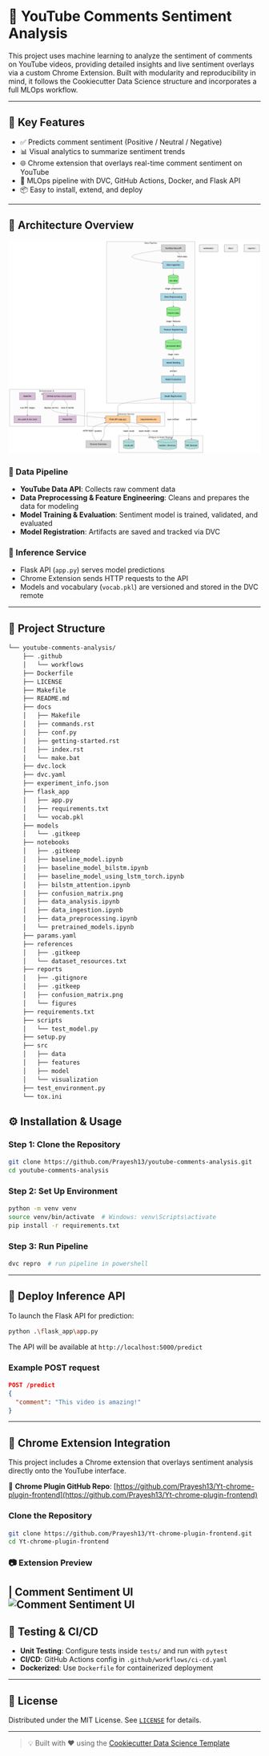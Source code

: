 # 🎥 YouTube Comments Sentiment Analysis

This project uses machine learning to analyze the sentiment of comments on YouTube videos, providing detailed insights and live sentiment overlays via a custom Chrome Extension. Built with modularity and reproducibility in mind, it follows the Cookiecutter Data Science structure and incorporates a full MLOps workflow.

---

## 📌 Key Features

- ✅ Predicts comment sentiment (Positive / Neutral / Negative)
- 📊 Visual analytics to summarize sentiment trends
- 🌐 Chrome extension that overlays real-time comment sentiment on YouTube
- 🔁 MLOps pipeline with DVC, GitHub Actions, Docker, and Flask API
- 📦 Easy to install, extend, and deploy

---

## 🧠 Architecture Overview

![Project Architecture](reports/figures/project_architecture.png)

### 🔄 Data Pipeline

- **YouTube Data API**: Collects raw comment data
- **Data Preprocessing & Feature Engineering**: Cleans and prepares the data for modeling
- **Model Training & Evaluation**: Sentiment model is trained, validated, and evaluated
- **Model Registration**: Artifacts are saved and tracked via DVC

### 🔌 Inference Service

- Flask API (`app.py`) serves model predictions
- Chrome Extension sends HTTP requests to the API
- Models and vocabulary (`vocab.pkl`) are versioned and stored in the DVC remote

---

## 📁 Project Structure

```bash
└── youtube-comments-analysis/
    ├── .github
    │   └── workflows
    ├── Dockerfile
    ├── LICENSE
    ├── Makefile
    ├── README.md
    ├── docs
    │   ├── Makefile
    │   ├── commands.rst
    │   ├── conf.py
    │   ├── getting-started.rst
    │   ├── index.rst
    │   └── make.bat
    ├── dvc.lock
    ├── dvc.yaml
    ├── experiment_info.json
    ├── flask_app
    │   ├── app.py
    │   ├── requirements.txt
    │   └── vocab.pkl
    ├── models
    │   └── .gitkeep
    ├── notebooks
    │   ├── .gitkeep
    │   ├── baseline_model.ipynb
    │   ├── baseline_model_bilstm.ipynb
    │   ├── baseline_model_using_lstm_torch.ipynb
    │   ├── bilstm_attention.ipynb
    │   ├── confusion_matrix.png
    │   ├── data_analysis.ipynb
    │   ├── data_ingestion.ipynb
    │   ├── data_preprocessing.ipynb
    │   └── pretrained_models.ipynb
    ├── params.yaml
    ├── references
    │   ├── .gitkeep
    │   └── dataset_resources.txt
    ├── reports
    │   ├── .gitignore
    │   ├── .gitkeep
    │   ├── confusion_matrix.png
    │   └── figures
    ├── requirements.txt
    ├── scripts
    │   └── test_model.py
    ├── setup.py
    ├── src
    │   ├── data
    │   ├── features
    │   ├── model
    │   └── visualization
    ├── test_environment.py
    └── tox.ini
```

## ⚙️ Installation & Usage

### Step 1: Clone the Repository

```bash
git clone https://github.com/Prayesh13/youtube-comments-analysis.git
cd youtube-comments-analysis
```

### Step 2: Set Up Environment

```bash
python -m venv venv
source venv/bin/activate  # Windows: venv\Scripts\activate
pip install -r requirements.txt
```
### Step 3: Run Pipeline

```bash
dvc repro  # run pipeline in powershell
```

---

## 🚀 Deploy Inference API

To launch the Flask API for prediction:

```bash
python .\flask_app\app.py
```

The API will be available at `http://localhost:5000/predict`

### Example POST request

```json
POST /predict
{
  "comment": "This video is amazing!"
}
```

---

## 🧩 Chrome Extension Integration

This project includes a Chrome extension that overlays sentiment analysis directly onto the YouTube interface.

🔗 **Chrome Plugin GitHub Repo**: [https://github.com/Prayesh13/Yt-chrome-plugin-frontend](https://github.com/Prayesh13/Yt-chrome-plugin-frontend)

### Clone the Repository

```bash
git clone https://github.com/Prayesh13/Yt-chrome-plugin-frontend.git
cd Yt-chrome-plugin-frontend
```

### 📷 Extension Preview

| Comment Sentiment UI
![Comment Sentiment UI](https://drive.google.com/file/d/1iN9bWdj-lKZvjtg4EUiFmpSf0FxlYTxC/view?usp=sharing)
---

## 🧪 Testing & CI/CD

* **Unit Testing**: Configure tests inside `tests/` and run with `pytest`
* **CI/CD**: GitHub Actions config in `.github/workflows/ci-cd.yaml`
* **Dockerized**: Use `Dockerfile` for containerized deployment

---

## 📄 License

Distributed under the MIT License. See [`LICENSE`](LICENSE) for details.

---

> 💡 Built with ❤️ using the [Cookiecutter Data Science Template](https://drivendata.github.io/cookiecutter-data-science/)

```
